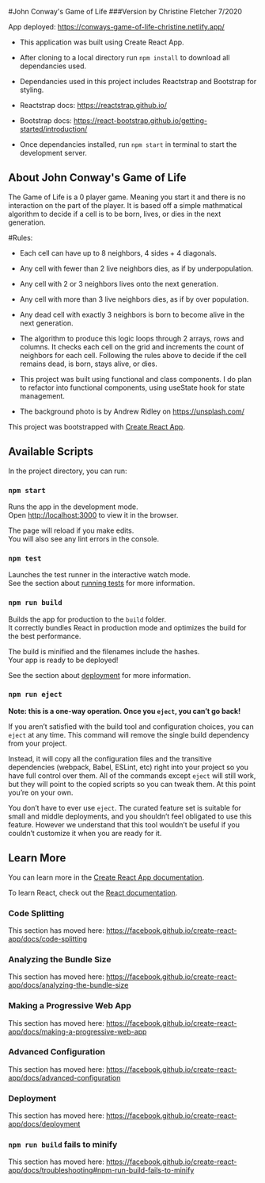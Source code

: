 #John Conway's Game of Life
###Version by Christine Fletcher 7/2020

App deployed: https://conways-game-of-life-christine.netlify.app/

- This application was built using Create React App.
- After cloning to a local directory run `npm install` to download all dependancies used. 
- Dependancies used in this project includes Reactstrap and Bootstrap for styling. 
- Reactstrap docs: https://reactstrap.github.io/
- Bootstrap docs: https://react-bootstrap.github.io/getting-started/introduction/

- Once dependancies installed, run `npm start` in terminal to start the development server. 

## About John Conway's Game of Life
The Game of Life is a 0 player game. Meaning you start it and there is no interaction on the part of the player. It is based off a simple mathmatical algorithm to decide if a cell is to be born, lives, or dies in the next generation.

#Rules:
 - Each cell can have up to 8 neighbors, 4 sides + 4 diagonals.
 - Any cell with fewer than 2 live neighbors dies, as if by underpopulation.
 - Any cell with 2 or 3 neighbors lives onto the next generation.
 - Any cell with more than 3 live neighbors dies, as if by over population. 
 - Any dead cell with exactly 3 neighbors is born to become alive in the next generation. 

 - The algorithm to produce this logic loops through 2 arrays, rows and columns. It checks each cell on the grid and increments the count of neighbors for each cell. Following the rules above to decide if the cell remains dead, is born, stays alive, or dies. 

 - This project was built using functional and class components. I do plan to refactor into functional components, using useState hook for state management. 

 - The background photo is by Andrew Ridley on https://unsplash.com/

 

This project was bootstrapped with [Create React App](https://github.com/facebook/create-react-app).

## Available Scripts

In the project directory, you can run:

### `npm start`

Runs the app in the development mode.<br />
Open [http://localhost:3000](http://localhost:3000) to view it in the browser.

The page will reload if you make edits.<br />
You will also see any lint errors in the console.

### `npm test`

Launches the test runner in the interactive watch mode.<br />
See the section about [running tests](https://facebook.github.io/create-react-app/docs/running-tests) for more information.

### `npm run build`

Builds the app for production to the `build` folder.<br />
It correctly bundles React in production mode and optimizes the build for the best performance.

The build is minified and the filenames include the hashes.<br />
Your app is ready to be deployed!

See the section about [deployment](https://facebook.github.io/create-react-app/docs/deployment) for more information.

### `npm run eject`

**Note: this is a one-way operation. Once you `eject`, you can’t go back!**

If you aren’t satisfied with the build tool and configuration choices, you can `eject` at any time. This command will remove the single build dependency from your project.

Instead, it will copy all the configuration files and the transitive dependencies (webpack, Babel, ESLint, etc) right into your project so you have full control over them. All of the commands except `eject` will still work, but they will point to the copied scripts so you can tweak them. At this point you’re on your own.

You don’t have to ever use `eject`. The curated feature set is suitable for small and middle deployments, and you shouldn’t feel obligated to use this feature. However we understand that this tool wouldn’t be useful if you couldn’t customize it when you are ready for it.

## Learn More

You can learn more in the [Create React App documentation](https://facebook.github.io/create-react-app/docs/getting-started).

To learn React, check out the [React documentation](https://reactjs.org/).

### Code Splitting

This section has moved here: https://facebook.github.io/create-react-app/docs/code-splitting

### Analyzing the Bundle Size

This section has moved here: https://facebook.github.io/create-react-app/docs/analyzing-the-bundle-size

### Making a Progressive Web App

This section has moved here: https://facebook.github.io/create-react-app/docs/making-a-progressive-web-app

### Advanced Configuration

This section has moved here: https://facebook.github.io/create-react-app/docs/advanced-configuration

### Deployment

This section has moved here: https://facebook.github.io/create-react-app/docs/deployment

### `npm run build` fails to minify

This section has moved here: https://facebook.github.io/create-react-app/docs/troubleshooting#npm-run-build-fails-to-minify


